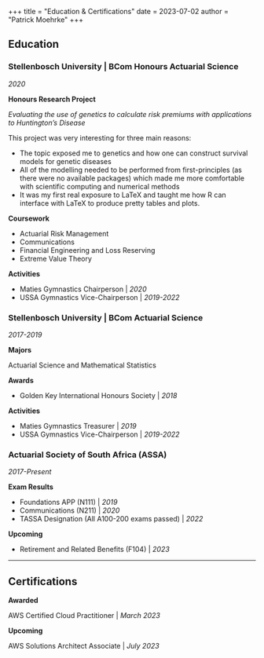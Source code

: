 +++
title = "Education & Certifications"
date = 2023-07-02
author = "Patrick Moehrke"
+++

## Education
### Stellenbosch University | BCom Honours Actuarial Science
_2020_

**Honours Research Project** 

_Evaluating the use of genetics to calculate risk premiums with applications to Huntington’s Disease_

This project was very interesting for three main reasons:
- The topic exposed me to genetics and how one can construct survival models for genetic diseases
- All of the modelling needed to be performed from first-principles (as there were no available packages) which made me more comfortable with scientific computing and numerical methods 
- It was my first real exposure to LaTeX and taught me how R can interface with LaTeX to produce pretty tables and plots.

**Coursework**

- Actuarial Risk Management
- Communications
- Financial Engineering and Loss Reserving
- Extreme Value Theory

**Activities**
- Maties Gymnastics Chairperson | _2020_
- USSA Gymnastics Vice-Chairperson | _2019-2022_

### Stellenbosch University | BCom Actuarial Science
_2017-2019_

**Majors** 

Actuarial Science and Mathematical Statistics

**Awards**
- Golden Key International Honours Society | _2018_

**Activities**
- Maties Gymnastics Treasurer | _2019_
- USSA Gymnastics Vice-Chairperson | _2019-2022_

### Actuarial Society of South Africa (ASSA)
_2017-Present_

**Exam Results**
- Foundations APP (N111) | _2019_
- Communications (N211) | _2020_
- TASSA Designation (All A100-200 exams passed) | _2022_

**Upcoming**
- Retirement and Related Benefits (F104) | _2023_

---

## Certifications
**Awarded**

AWS Certified Cloud Practitioner | _March 2023_

**Upcoming**

AWS Solutions Architect Associate | _July 2023_
